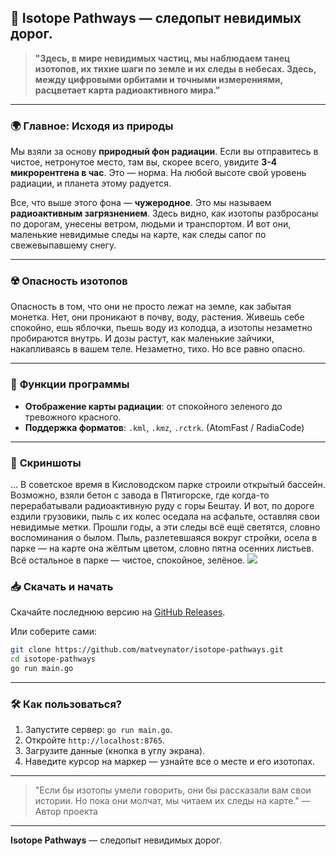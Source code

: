 ## 🌌 **Isotope Pathways** — следопыт невидимых дорог.

> **"Здесь, в мире невидимых частиц, мы наблюдаем танец изотопов, их тихие шаги по земле и их следы в небесах. Здесь, между цифровыми орбитами и точными измерениями, расцветает карта радиоактивного мира."**

---

### 🌍 **Главное: Исходя из природы**

Мы взяли за основу **природный фон радиации**. Если вы отправитесь в чистое, нетронутое место, там вы, скорее всего, увидите **3-4 микрорентгена в час**. Это — норма. На любой высоте свой уровень радиации, и планета этому радуется.

Все, что выше этого фона — **чужеродное**. Это мы называем **радиоактивным загрязнением**. Здесь видно, как изотопы разбросаны по дорогам, унесены ветром, людьми и транспортом. И вот они, маленькие невидимые следы на карте, как следы сапог по свежевыпавшему снегу.

---

### ☢️ **Опасность изотопов**

Опасность в том, что они не просто лежат на земле, как забытая монетка. Нет, они проникают в почву, воду, растения. Живешь себе спокойно, ешь яблочки, пьешь воду из колодца, а изотопы незаметно пробираются внутрь. И дозы растут, как маленькие зайчики, накапливаясь в вашем теле. Незаметно, тихо. Но все равно опасно.

---

### 🚀 **Функции программы**

- **Отображение карты радиации**: от спокойного зеленого до тревожного красного.
- **Поддержка форматов**: `.kml`, `.kmz`, `.rctrk`. (AtomFast / RadiaCode)

---

### 📸 **Скриншоты**

... В советское время в Кисловодском парке строили открытый бассейн. Возможно, взяли бетон с завода в Пятигорске, где когда-то перерабатывали радиоактивную руду с горы Бештау. И вот, по дороге ездили грузовики, пыль с их колес оседала на асфальте, оставляя свои невидимые метки. Прошли годы, а эти следы всё ещё светятся, словно воспоминания о былом. Пыль, разлетевшаяся вокруг стройки, осела в парке — на карте она жёлтым цветом, словно пятна осенних листьев. Всё остальное в парке — чистое, спокойное, зелёное.
<img src="https://repository-images.githubusercontent.com/870016860/11fd6abc-fe8b-4cd8-95c2-df1c631c8762">

### 📥 **Скачать и начать**

Скачайте последнюю версию на [GitHub Releases](https://github.com/matveynator/isotope-pathways/releases).

Или соберите сами:

```bash
git clone https://github.com/matveynator/isotope-pathways.git
cd isotope-pathways
go run main.go
```

---

### 🛠 **Как пользоваться?**

1. Запустите сервер: `go run main.go`.
2. Откройте `http://localhost:8765`.
3. Загрузите данные (кнопка в углу экрана).
4. Наведите курсор на маркер — узнайте все о месте и его изотопах.

---

> "Если бы изотопы умели говорить, они бы рассказали вам свои истории. Но пока они молчат, мы читаем их следы на карте." — Автор проекта

---

**Isotope Pathways** — следопыт невидимых дорог.
